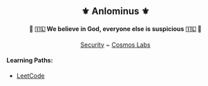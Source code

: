 
<h2 align="center">⚜️ Anlominus ⚜️</h2>

<h4 align="center">🔱 🇮🇱 We believe in God, everyone else is suspicious 🇮🇱 🔱</h4>

<div align="center">
 
<!-- ![image]() -->
[Security](https://github.com/Anlominus/Security) ~ [Cosmos Labs](https://github.com/Anlominus/Cosmos-Labs)

</div>


#### Learning Paths:
- [LeetCode](https://leetcode.com/Anlominus/)
